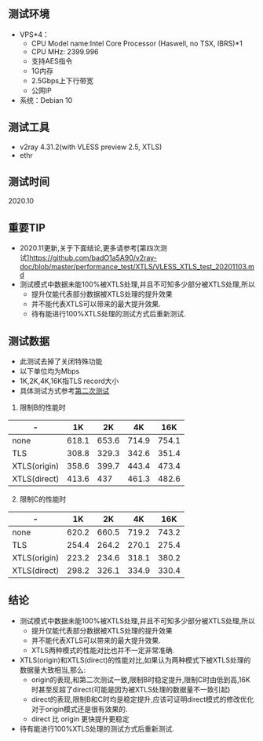 ## 测试环境
* VPS*4：
    - CPU Model name:Intel Core Processor (Haswell, no TSX, IBRS)*1 
    - CPU MHz: 2399.996
    - 支持AES指令
    - 1G内存
    - 2.5Gbps上下行带宽
    - 公网IP
* 系统：Debian 10

## 测试工具
* v2ray 4.31.2(with VLESS preview 2.5, XTLS)
* ethr

## 测试时间
2020.10

## 重要TIP
  * 2020.11更新,关于下面结论,更多请参考[第四次测试]https://github.com/badO1a5A90/v2ray-doc/blob/master/performance_test/XTLS/VLESS_XTLS_test_20201103.md
  * 测试模式中数据未能100%被XTLS处理,并且不可知多少部分被XTLS处理,所以
    * 提升仅能代表部分数据被XTLS处理的提升效果
    * 并不能代表XTLS可以带来的最大提升效果.
    * 待有能进行100%XTLS处理的测试方式后重新测试.

## 测试数据
  * 此测试去掉了关闭特殊功能
  * 以下单位均为Mbps
  * 1K,2K,4K,16K指TLS record大小
  * 具体测试方式参考[第二次测试](https://github.com/badO1a5A90/v2ray-doc/blob/master/performance_test/XTLS/VLESS_XTLS_3_test_02.md)
  
1. 限制B的性能时

-|	1K|	2K|	4K|	16K
---- | ---| ---| ---| ---
none|	618.1|	653.6|	714.9|	754.1
TLS	|308.8|	329.3	|342.6|	351.4
XTLS(origin)|	358.6|	399.7|	443.4|	473.4
XTLS(direct)|	413.6|	437|	461.3|	482.6

2. 限制C的性能时

-|	1K|	2K|	4K|	16K
---- | ---| ---| ---| ---
none|	620.2|	660.5|	719.2	|743.2
TLS|	254.4|	264.2|	270.1|	275.4
XTLS(origin)|	223.2|	234.6	|318.1|	380.2
XTLS(direct)|	298.2	|326.1|	334.9|	330.4

## 结论
  
  * 测试模式中数据未能100%被XTLS处理,并且不可知多少部分被XTLS处理,所以
    * 提升仅能代表部分数据被XTLS处理的提升效果
    * 并不能代表XTLS可以带来的最大提升效果.
    * XTLS两种模式的性能对比也并不一定非常准确.
  * XTLS(origin)和XTLS(direct)的性能对比,如果认为两种模式下被XTLS处理的数据量大致相当,那么:
    * origin的表现,和第二次测试一致,限制B时稳定提升,限制C时由低到高,16K时甚至反超了direct(可能是因为被XTLS处理的数据量不一致引起)
    * direct的表现,限制B和C时均是稳定提升,应该可证明direct模式的修改优化对于origin模式还是很有效果的.
    * direct 比 origin 更快提升更稳定
  * 待有能进行100%XTLS处理的测试方式后重新测试.

